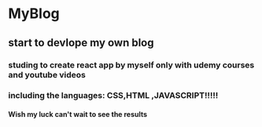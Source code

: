 # MyBlog
## start to devlope my own blog
### studing to create react app by myself only with udemy courses and youtube videos
### including the languages: CSS,HTML ,JAVASCRIPT!!!!!
#### Wish my luck can't wait to see the results
